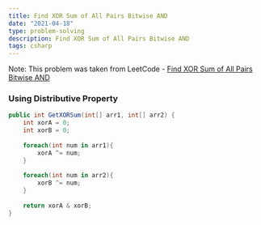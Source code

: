 ```yaml
---
title: Find XOR Sum of All Pairs Bitwise AND
date: "2021-04-18"
type: problem-solving
description: Find XOR Sum of All Pairs Bitwise AND
tags: csharp
---
```


Note: This problem was taken from LeetCode - [Find XOR Sum of All Pairs Bitwise AND](https://leetcode.com/problems/find-xor-sum-of-all-pairs-bitwise-and/)

### Using Distributive Property

```csharp
public int GetXORSum(int[] arr1, int[] arr2) {
	int xorA = 0;
	int xorB = 0;
	
	foreach(int num in arr1){
		xorA ^= num;
	}
	
	foreach(int num in arr2){
		xorB ^= num;
	}
	
	return xorA & xorB;
}
```
